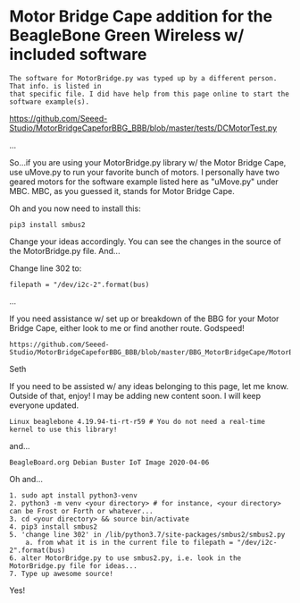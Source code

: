 # Motor Bridge Cape addition for the BeagleBone Green Wireless w/ included software

    The software for MotorBridge.py was typed up by a different person. That info. is listed in
    that specific file. I did have help from this page online to start the software example(s).

https://github.com/Seeed-Studio/MotorBridgeCapeforBBG_BBB/blob/master/tests/DCMotorTest.py

...

So...if you are using your MotorBridge.py library w/ the Motor Bridge Cape, use uMove.py to
run your favorite bunch of motors. I personally have two geared motors for the software 
example listed here as "uMove.py" under MBC. MBC, as you guessed it, stands for Motor Bridge
Cape.

Oh and you now need to install this:

    pip3 install smbus2

Change your ideas accordingly. You can see the changes in the source of the MotorBridge.py file.
And...

Change line 302 to:

    filepath = "/dev/i2c-2".format(bus)

...

If you need assistance w/ set up or breakdown of the BBG for your Motor Bridge Cape, either
look to me or find another route. Godspeed!

    https://github.com/Seeed-Studio/MotorBridgeCapeforBBG_BBB/blob/master/BBG_MotorBridgeCape/MotorBridge.py

Seth

If you need to be assisted w/ any ideas belonging to this page, let me know. Outside of that, enjoy! I may be
adding new content soon. I will keep everyone updated.

    Linux beaglebone 4.19.94-ti-rt-r59 # You do not need a real-time kernel to use this library!

and...
    
    BeagleBoard.org Debian Buster IoT Image 2020-04-06

Oh and...

    1. sudo apt install python3-venv
    2. python3 -m venv <your directory> # for instance, <your directory> can be Frost or Forth or whatever...
    3. cd <your directory> && source bin/activate
    4. pip3 install smbus2
    5. 'change line 302' in /lib/python3.7/site-packages/smbus2/smbus2.py
        a. from what it is in the current file to filepath = "/dev/i2c-2".format(bus)
    6. alter MotorBridge.py to use smbus2.py, i.e. look in the MotorBridge.py file for ideas...
    7. Type up awesome source!

Yes!

